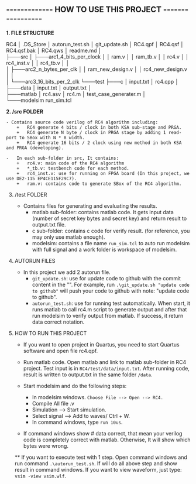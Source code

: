 ## -------------  HOW TO USE THIS PROJECT -----------------

**1. FILE STRUCTURE**

  RC4
  │   .DS_Store
  │   autorun_test.sh
  │   git_update.sh
  │   RC4.qpf
  │   RC4.qsf
  │   RC4.qsf.bak
  │   RC4.qws
  │   readme.md
  │       
  ├───src
  │   ├───arc1_4_bits_per_clock
  │   │       ram.v
  │   │       ram_tb.v
  │   │       rc4.v
  │   │       rc4_inst.v
  │   │       rc4_tb.v
  │   │       
  │   ├───arc2_n_bytes_per_clk
  │   │       ram_new_design.v
  │   │       rc4_new_design.v
  │   │       
  │   └───arc3_16_bits_per_2_clk
  └───test
      ├───c
      │       input.txt
      │       rc4.cpp
      │       
      ├───data
      │       input.txt
      │       output.txt
      │       
      ├───matlab
      │       rc4.asv
      │       rc4.m
      │       test_case_generater.m
      │       
      └───modelsim
              run_sim.tcl

**2. /src FOLDER**

    - Contains source code verilog of RC4 algorithm including:
        +   RC4 generate 4 bits / clock in both KSA sub-stage and PRGA.
        +   RC4 generate N byte / clock in PRGA stage by adding 1 read-port to SBox with N * 8 width.
        +   RC4 generate 16 bits / 2 clock using new method in both KSA and PRGA (developing).

    -   In each sub-folder in src, It contains:
        +   rc4.v: main code of the RC4 algorithm
        +   *_tb.v: testbench code for each method.
        +   rc4_inst.v: use for running on FPGA board (In this project, we use DE2-115 EP4CE115F29C7).
        +   ram.v: contains code to generate SBox of the RC4 algorithm.

3. /test FOLDER

    - Contains files for generating and evaluating the results.
        +   matlab sub-folder: contains matlab code. It gets input data (number of secret key bytes and secret key)
                               and return result to output.txt file.
        +   c sub-folder: contains c code for verify result. (for reference, you may only use matlab enough).
        +   modelsim: contains a file name `run_sim.tcl` to auto run modelsim with full signal and a work folder is 
                      workspace of modelsim.

4. AUTORUN FILES

    -   In this project we add 2 autorun file. 
        +   `git_update.sh`: use for update code to github with the 
            commit content in the "". For example, run `.\git_update.sh "update code to github"` will push your code to github
            with note: "update code to github".
        +   `autorun_test.sh`: use for running test automatically. When start, it runs matlab to call rc4.m script to generate 
            output and after that run modelsim to verify output from matlab. If success, it return data correct notation.
    
5. HOW TO RUN THIS PROJECT

    -   If you want to open project in Quartus, you need to start Quartus software and open file rc4.qpf.
    
    -   Run matlab code. Open matlab and link to matlab sub-folder in RC4 project. Test input is in
        `RC4/test/data/input.txt`. After running code, result is written to output.txt in the same folder `/data`.

    -   Start modelsim and do the following steps:
        +   In modelsim windows. `Choose File --> Open --> RC4.`
        +   Compile All file .v
        +   Simulation --> Start simulation.
        +   Select signal --> Add to waves/ Ctrl + W.
        +   In command windows, type `run 10us`.

    -   If command windows show # data correct, that mean your verilog code is completely correct with matlab.
        Otherwise, It will show which bytes were wrong. 

    **  If you want to execute test with 1 step. Open command windows and run command `.\autorun_test.sh`. If will do all above step
        and show result in command windows. If you want to view waveform, just type: `vsim -view vsim.wlf`.